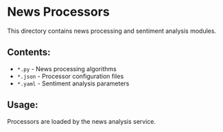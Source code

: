 # News Processors

This directory contains news processing and sentiment analysis modules.

## Contents:
- `*.py` - News processing algorithms
- `*.json` - Processor configuration files
- `*.yaml` - Sentiment analysis parameters

## Usage:
Processors are loaded by the news analysis service.
